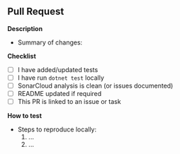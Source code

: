 ## Pull Request

**Description**
- Summary of changes:

**Checklist**
- [ ] I have added/updated tests
- [ ] I have run `dotnet test` locally
- [ ] SonarCloud analysis is clean (or issues documented)
- [ ] README updated if required
- [ ] This PR is linked to an issue or task

**How to test**
- Steps to reproduce locally:
  1. ...
  2. ...
